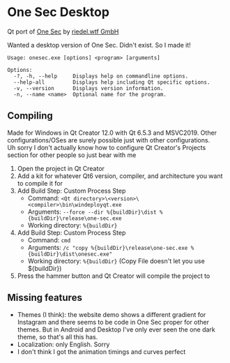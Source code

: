 # One Sec Desktop
Qt port of [One Sec](https://one-sec.app/) by [riedel.wtf GmbH](https://riedel.wtf/)

Wanted a desktop version of One Sec. Didn't exist. So I made it!

```
Usage: onesec.exe [options] <program> [arguments]

Options:
  -?, -h, --help     Displays help on commandline options.
  --help-all         Displays help including Qt specific options.
  -v, --version      Displays version information.
  -n, --name <name>  Optional name for the program.
```

## Compiling
Made for Windows in Qt Creator 12.0 with Qt 6.5.3 and MSVC2019. Other configurations/OSes are surely possible just with other configurations.  
Uh sorry I don't actually know how to configure Qt Creator's Projects section for other people so just bear with me
1. Open the project in Qt Creator
2. Add a kit for whatever Qt6 version, compiler, and architecture you want to compile it for
3. Add Build Step: Custom Process Step
    - Command: `<Qt directory>\<version>\<compiler>\bin\windeployqt.exe`
    - Arguments: `--force --dir %{buildDir}\dist %{buildDir}\release\one-sec.exe`
    - Working directory: `%{buildDir}`
4. Add Build Step: Custom Process Step
    - Command: `cmd`
    - Arguments: `/c "copy %{buildDir}\release\one-sec.exe %{buildDir}\dist\onesec.exe"`
    - Working directory: `%{buildDir}` (Copy File doesn't let you use ${buildDir})
5. Press the hammer button and Qt Creator will compile the project to 
## Missing features
- Themes (I think): the website demo shows a different gradient for Instagram and there seems to be code in One Sec proper for other themes. But in Android and Desktop I've only ever seen the one dark theme, so that's all this has.
- Localization: only English. Sorry
- I don't think I got the animation timings and curves perfect
